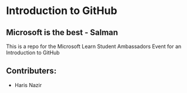 # Introduction to GitHub
## Microsoft is the best - Salman

This is a repo for the Microsoft Learn Student Ambassadors Event for an Introduction to GitHub

## Contributers:
- Haris Nazir
